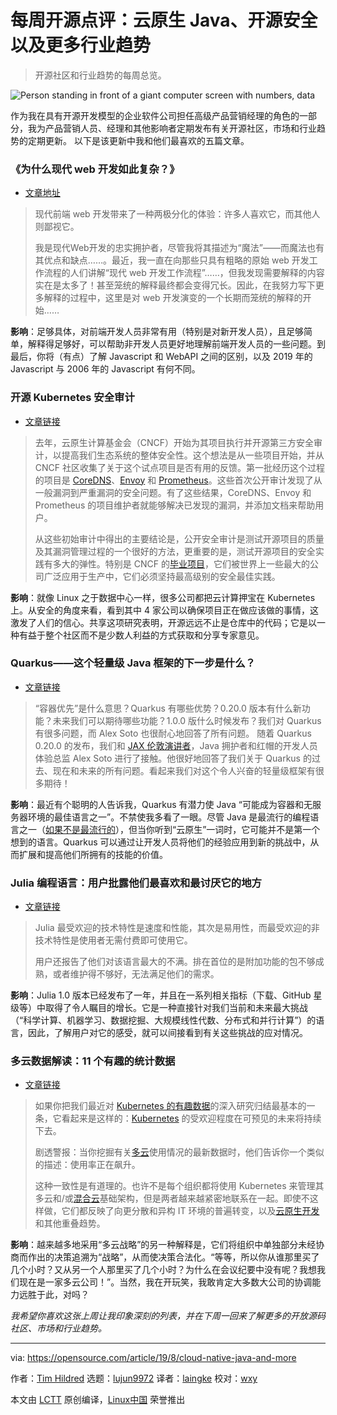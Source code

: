 [#]: collector: (lujun9972)
[#]: translator: (laingke)
[#]: reviewer: (wxy)
[#]: publisher: ( )
[#]: url: ( )
[#]: subject: (Cloud-native Java, open source security, and more industry trends)
[#]: via: (https://opensource.com/article/19/8/cloud-native-java-and-more)
[#]: author: (Tim Hildred https://opensource.com/users/thildred)

每周开源点评：云原生 Java、开源安全以及更多行业趋势
======

> 开源社区和行业趋势的每周总览。

![Person standing in front of a giant computer screen with numbers, data][1]

作为我在具有开源开发模型的企业软件公司担任高级产品营销经理的角色的一部分，我为产品营销人员、经理和其他影响者定期发布有关开源社区，市场和行业趋势的定期更新。 以下是该更新中我和他们最喜欢的五篇文章。

### 《为什么现代 web 开发如此复杂？》

- [文章地址][2]

> 现代前端 web 开发带来了一种两极分化的体验：许多人喜欢它，而其他人则鄙视它。
>
> 我是现代Web开发的忠实拥护者，尽管我将其描述为“魔法”——而魔法也有其优点和缺点……。最近，我一直在向那些只具有粗略的原始 web 开发工作流程的人们讲解“现代 web 开发工作流程”……，但我发现需要解释的内容实在是太多了！甚至笼统的解释最终都会变得冗长。因此，在我努力写下更多解释的过程中，这里是对 web 开发演变的一个长期而笼统的解释的开始……

**影响**：足够具体，对前端开发人员非常有用（特别是对新开发人员），且足够简单，解释得足够好，可以帮助非开发人员更好地理解前端开发人员的一些问题。到最后，你将（有点）了解 Javascript 和 WebAPI 之间的区别，以及 2019 年的 Javascript 与 2006 年的 Javascript 有何不同。

### 开源 Kubernetes 安全审计

- [文章链接][3]

> 去年，云原生计算基金会（CNCF）开始为其项目执行并开源第三方安全审计，以提高我们生态系统的整体安全性。这个想法是从一些项目开始，并从 CNCF 社区收集了关于这个试点项目是否有用的反馈。第一批经历这个过程的项目是 [CoreDNS][4]、[Envoy][5] 和 [Prometheus][6]。这些首次公开审计发现了从一般漏洞到严重漏洞的安全问题。有了这些结果，CoreDNS、Envoy 和 Prometheus 的项目维护者就能够解决已发现的漏洞，并添加文档来帮助用户。
>
> 从这些初始审计中得出的主要结论是，公开安全审计是测试开源项目的质量及其漏洞管理过程的一个很好的方法，更重要的是，测试开源项目的安全实践有多大的弹性。特别是 CNCF 的[毕业项目][7]，它们被世界上一些最大的公司广泛应用于生产中，它们必须坚持最高级别的安全最佳实践。

**影响**：就像 Linux 之于数据中心一样，很多公司都把云计算押宝在 Kubernetes 上。从安全的角度来看，看到其中 4 家公司以确保项目正在做应该做的事情，这激发了人们的信心。共享这项研究表明，开源远远不止是仓库中的代码；它是以一种有益于整个社区而不是少数人利益的方式获取和分享专家意见。

### Quarkus——这个轻量级 Java 框架的下一步是什么？

- [文章链接][8]

> “容器优先”是什么意思？Quarkus 有哪些优势？0.20.0 版本有什么新功能？未来我们可以期待哪些功能？1.0.0 版什么时候发布？我们对 Quarkus 有很多问题，而 Alex Soto 也很耐心地回答了所有问题。 随着 Quarkus 0.20.0 的发布，我们和 [JAX 伦敦演讲者][9]，Java 拥护者和红帽的开发人员体验总监 Alex Soto 进行了接触。他很好地回答了我们关于 Quarkus 的过去、现在和未来的所有问题。看起来我们对这个令人兴奋的轻量级框架有很多期待！

**影响**：最近有个聪明的人告诉我，Quarkus 有潜力使 Java “可能成为容器和无服务器环境的最佳语言之一”。不禁使我多看了一眼。尽管 Java 是最流行的编程语言之一（[如果不是最流行的][10]），但当你听到“云原生”一词时，它可能并不是第一个想到的语言。Quarkus 可以通过让开发人员将他们的经验应用到新的挑战中，从而扩展和提高他们所拥有的技能的价值。

### Julia 编程语言：用户批露他们最喜欢和最讨厌它的地方

- [文章链接][11]

> Julia 最受欢迎的技术特性是速度和性能，其次是易用性，而最受欢迎的非技术特性是使用者无需付费即可使用它。
>
> 用户还报告了他们对该语言最大的不满。排在首位的是附加功能的包不够成熟，或者维护得不够好，无法满足他们的需求。

**影响**：Julia 1.0 版本已经发布了一年，并且在一系列相关指标（下载、GitHub 星级等）中取得了令人瞩目的增长。它是一种直接针对我们当前和未来最大挑战（“科学计算、机器学习、数据挖掘、大规模线性代数、分布式和并行计算”）的语言，因此，了解用户对它的感受，就可以间接看到有关这些挑战的应对情况。

### 多云数据解读：11 个有趣的统计数据

- [文章链接][12]

> 如果你把我们最近对 [Kubernetes 的有趣数据][13]的深入研究归结最基本的一条，它看起来是这样的：[Kubernetes][14] 的受欢迎程度在可预见的未来将持续下去。
>
> 剧透警报：当你挖掘有关[多云][15]使用情况的最新数据时，他们告诉你一个类似的描述：使用率正在飙升。
>
> 这种一致性是有道理的。也许不是每个组织都将使用 Kubernetes 来管理其多云和/或[混合云][16]基础架构，但是两者越来越紧密地联系在一起。即使不这样做，它们都反映了向更分散和异构 IT 环境的普遍转变，以及[云原生开发][17]和其他重叠趋势。

**影响**：越来越多地采用“多云战略”的另一种解释是，它们将组织中单独部分未经协商而作出的决策追溯为“战略”，从而使决策合法化。“等等，所以你从谁那里买了几个小时？又从另一个人那里买了几个小时？为什么在会议纪要中没有呢？我想我们现在是一家多云公司！”。当然，我在开玩笑，我敢肯定大多数大公司的协调能力远胜于此，对吗？

*我希望你喜欢这张上周让我印象深刻的列表，并在下周一回来了解更多的开放源码社区、市场和行业趋势。*

--------------------------------------------------------------------------------

via: https://opensource.com/article/19/8/cloud-native-java-and-more

作者：[Tim Hildred][a]
选题：[lujun9972][b]
译者：[laingke](https://github.com/laingke)
校对：[wxy](https://github.com/wxy)

本文由 [LCTT](https://github.com/LCTT/TranslateProject) 原创编译，[Linux中国](https://linux.cn/) 荣誉推出

[a]: https://opensource.com/users/thildred
[b]: https://github.com/lujun9972
[1]: https://opensource.com/sites/default/files/styles/image-full-size/public/lead-images/data_metrics_analytics_desktop_laptop.png?itok=9QXd7AUr (Person standing in front of a giant computer screen with numbers, data)
[2]: https://www.vrk.dev/2019/07/11/why-is-modern-web-development-so-complicated-a-long-yet-hasty-explanation-part-1/
[3]: https://www.cncf.io/blog/2019/08/06/open-sourcing-the-kubernetes-security-audit/
[4]: https://coredns.io/2018/03/15/cure53-security-assessment/
[5]: https://github.com/envoyproxy/envoy/blob/master/docs/SECURITY_AUDIT.pdf
[6]: https://cure53.de/pentest-report_prometheus.pdf
[7]: https://www.cncf.io/projects/
[8]: https://jaxenter.com/quarkus-whats-next-for-the-lightweight-java-framework-160793.html
[9]: https://jaxlondon.com/cloud-kubernetes-serverless/java-particle-acceleration-using-quarkus/
[10]: https://opensource.com/article/19/8/possibly%20one%20of%20the%20best%20languages%20for%20containers%20and%20serverless%20environments.
[11]: https://www.zdnet.com/article/julia-programming-language-users-reveal-what-they-love-and-hate-the-most-about-it/#ftag=RSSbaffb68
[12]: https://enterprisersproject.com/article/2019/8/multi-cloud-statistics
[13]: https://enterprisersproject.com/article/2019/7/kubernetes-statistics-13-compelling
[14]: https://www.redhat.com/en/topics/containers/what-is-kubernetes?intcmp=701f2000000tjyaAAA
[15]: https://www.redhat.com/en/topics/cloud-computing/what-is-multicloud?intcmp=701f2000000tjyaAAA
[16]: https://enterprisersproject.com/hybrid-cloud
[17]: https://enterprisersproject.com/article/2018/10/how-explain-cloud-native-apps-plain-english
